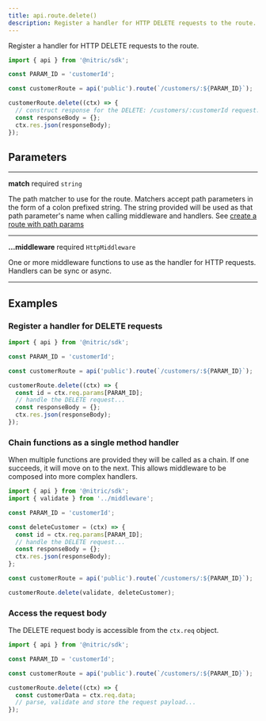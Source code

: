 ```yaml
---
title: api.route.delete()
description: Register a handler for HTTP DELETE requests to the route.
---
```


Register a handler for HTTP DELETE requests to the route.

```javascript
import { api } from '@nitric/sdk';

const PARAM_ID = 'customerId';

const customerRoute = api('public').route(`/customers/:${PARAM_ID}`);

customerRoute.delete((ctx) => {
  // construct response for the DELETE: /customers/:customerId request...
  const responseBody = {};
  ctx.res.json(responseBody);
});
```

## Parameters

---

**match** required `string`

The path matcher to use for the route. Matchers accept path parameters in the form of a colon prefixed string. The string provided will be used as that path parameter's name when calling middleware and handlers. See [create a route with path params](#create-a-route-with-path-params)

---

**...middleware** required `HttpMiddleware`

One or more middleware functions to use as the handler for HTTP requests. Handlers can be sync or async.

---

## Examples

### Register a handler for DELETE requests

```javascript
import { api } from '@nitric/sdk';

const PARAM_ID = 'customerId';

const customerRoute = api('public').route(`/customers/:${PARAM_ID}`);

customerRoute.delete((ctx) => {
  const id = ctx.req.params[PARAM_ID];
  // handle the DELETE request...
  const responseBody = {};
  ctx.res.json(responseBody);
});
```

### Chain functions as a single method handler

When multiple functions are provided they will be called as a chain. If one succeeds, it will move on to the next. This allows middleware to be composed into more complex handlers.

```javascript
import { api } from '@nitric/sdk';
import { validate } from '../middleware';

const PARAM_ID = 'customerId';

const deleteCustomer = (ctx) => {
  const id = ctx.req.params[PARAM_ID];
  // handle the DELETE request...
  const responseBody = {};
  ctx.res.json(responseBody);
};

const customerRoute = api('public').route(`/customers/:${PARAM_ID}`);

customerRoute.delete(validate, deleteCustomer);
```

### Access the request body

The DELETE request body is accessible from the `ctx.req` object.

```javascript
import { api } from '@nitric/sdk';

const PARAM_ID = 'customerId';

const customerRoute = api('public').route(`/customers/:${PARAM_ID}`);

customerRoute.delete((ctx) => {
  const customerData = ctx.req.data;
  // parse, validate and store the request payload...
});
```
